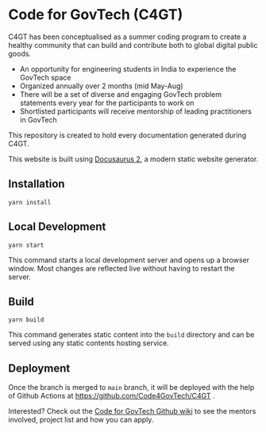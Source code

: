 # Code for GovTech (C4GT)

C4GT has been conceptualised as a summer coding program to create a healthy community that can build and contribute both to global digital public goods.
 - An opportunity for engineering students in India to experience the GovTech space 
 - Organized annually over 2 months (mid May-Aug)
 - There will be a set of diverse and engaging GovTech problem statements every year for the participants to work on
 - Shortlisted participants will receive mentorship of leading practitioners in GovTech 

This repository is created to hold every documentation generated during C4GT.

This website is built using [Docusaurus 2](https://docusaurus.io/), a modern static website generator.

## Installation

```console
yarn install
```

## Local Development

```console
yarn start
```

This command starts a local development server and opens up a browser window. Most changes are reflected live without having to restart the server.

## Build

```console
yarn build
```

This command generates static content into the `build` directory and can be served using any static contents hosting service.

## Deployment

Once the branch is merged to `main` branch, it will be deployed with the help of Github Actions at https://github.com/Code4GovTech/C4GT .

Interested? Check out the [Code for GovTech Github wiki](https://github.com/Code4GovTech/C4GT/wiki) to see the mentors involved, project list and how you can apply. 
